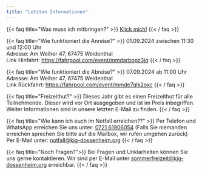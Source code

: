 ```yaml
---
title: "Letzten Informationen"
---
```


{{< faq title="Was muss ich mitbringen?" >}}
[Klick mich!](https://kjg-dossenheim.org/sommerfreizeit/packliste/)
{{< / faq >}}

{{< faq title="Wie funktioniert die Anreise?" >}}
01.09.2024 zwischen 11:30 und 12:00 Uhr
   
Adresse: Am Weiher 47, 67475 Weidenthal
   
Link Hinfahrt: https://fahrpool.com/event/mmdarbopz3jq
{{< / faq >}}

{{< faq title="Wie funktioniert die Abreise?" >}}
07.09.2024 ab 11:00 Uhr
   
Adresse: Am Weiher 47, 67475 Weidenthal
   
Link Rückfahrt: https://fahrpool.com/event/mmde7qlk2oxc
{{< / faq >}}

{{< faq title="Freizeithut?" >}}
Dieses Jahr gibt es einen Freizeithut für alle Teilnehmende. Dieser wird vor Ort ausgegeben und ist im Preis inbegriffen.
Weiter Informationen sind in unsere letzten E-Mail zu finden.
{{< / faq >}}

{{< faq title="Wie kann ich euch im Notfall erreichen??" >}}
Per Telefon und WhatsApp erreichen Sie uns unter:
[0721 61906054](tel:072161906054)
(Falls Sie niemanden erreichen sprechen Sie bitte auf die Mailbox, wir rufen umgehen zurück)
   
Per E-Mail unter:
[notfall@kjg-dossenheim.org](mailto:notfall@kjg-dossenheim.org)
{{< / faq >}}

{{< faq title="Noch Fragen?">}}
Bei Fragen und Unklarheiten können Sie uns gerne kontaktieren. Wir sind per E-Mail unter [sommerfreizeit@kjg-dossenheim.org](mailto:sommerfreizeit@kjg-dossenheim.org) erreichbar.
{{< / faq >}}
